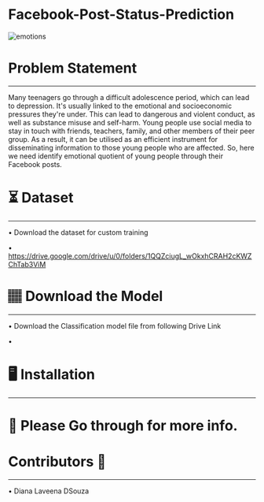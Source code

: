 # Facebook-Post-Status-Prediction
![emotions](https://user-images.githubusercontent.com/102862643/188075062-205a091a-5315-4f6c-9656-80a4a50289b9.JPG)
# Problem Statement
____________________________________________________________________________________________________________________
Many teenagers go through a difficult adolescence period, which can lead to depression. It's usually linked to the emotional and socioeconomic pressures they're
under. This can lead to dangerous and violent conduct, as well as substance misuse and self-harm. Young people use social media to stay in touch with friends, teachers,
family, and other members of their peer group. As a result, it can be utilised as an efficient instrument for disseminating information to those young people who are
affected. So, here we need identify emotional quotient of young people through their Facebook posts.

# ⏳ Dataset
______________________________________________________________________________________________________________________
 • Download the dataset for custom training
 
 • https://drive.google.com/drive/u/0/folders/1QQZciugL_wOkxhCRAH2cKWZChTab3ViM

# 🏽‍ Download the Model
______________________________________________________________________________________________________________________
• Download the Classification model file from following Drive Link

• 

# 🖥️ Installation 
______________________________________________________________________________________________________________________



# 📖 Please Go through  for more info.

# Contributors 👩
______________________________________________________________________________________________________________________
• Diana Laveena DSouza
